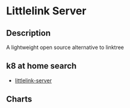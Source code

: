 # Littlelink Server

## Description

A lightweight open source alternative to linktree

## k8 at home search

- [littlelink-server](https://nanne.dev/k8s-at-home-search/#/littlelink-server)

## Charts


